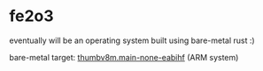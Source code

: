# fe2o3
eventually will be an operating system built using bare-metal rust :)

bare-metal target: [thumbv8m.main-none-eabihf](https://doc.rust-lang.org/nightly/rustc/platform-support/thumbv8m.main-none-eabi.html#thumbv8mmain-none-eabi-and-thumbv8mmain-none-eabihf) (ARM system)
